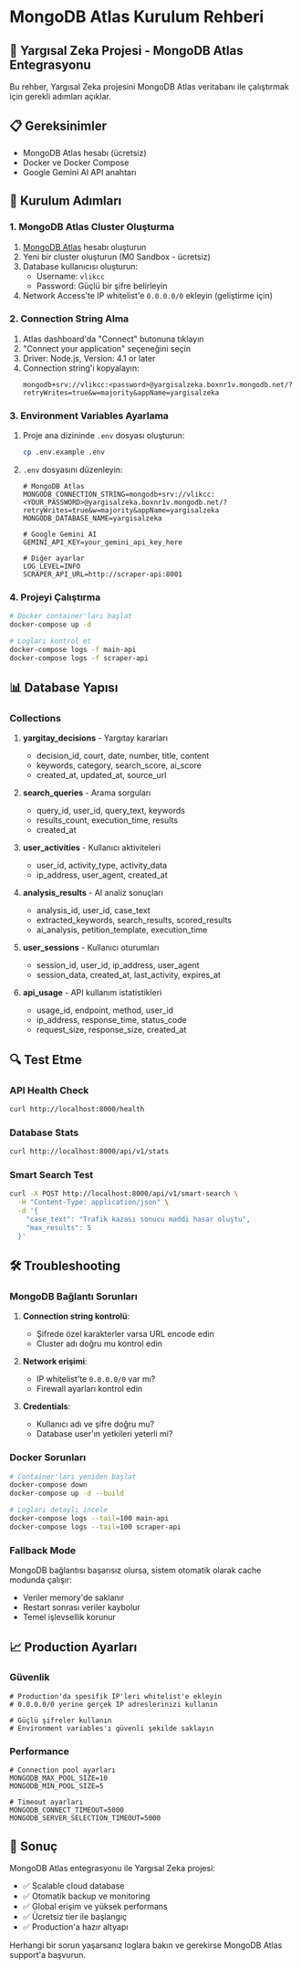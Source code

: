# MongoDB Atlas Kurulum Rehberi

## 🚀 Yargısal Zeka Projesi - MongoDB Atlas Entegrasyonu

Bu rehber, Yargısal Zeka projesini MongoDB Atlas veritabanı ile çalıştırmak için gerekli adımları açıklar.

## 📋 Gereksinimler

- MongoDB Atlas hesabı (ücretsiz)
- Docker ve Docker Compose
- Google Gemini AI API anahtarı

## 🔧 Kurulum Adımları

### 1. MongoDB Atlas Cluster Oluşturma

1. [MongoDB Atlas](https://cloud.mongodb.com/) hesabı oluşturun
2. Yeni bir cluster oluşturun (M0 Sandbox - ücretsiz)
3. Database kullanıcısı oluşturun:
   - Username: `vlikcc`
   - Password: Güçlü bir şifre belirleyin
4. Network Access'te IP whitelist'e `0.0.0.0/0` ekleyin (geliştirme için)

### 2. Connection String Alma

1. Atlas dashboard'da "Connect" butonuna tıklayın
2. "Connect your application" seçeneğini seçin
3. Driver: Node.js, Version: 4.1 or later
4. Connection string'i kopyalayın:
   ```
   mongodb+srv://vlikcc:<password>@yargisalzeka.boxnr1v.mongodb.net/?retryWrites=true&w=majority&appName=yargisalzeka
   ```

### 3. Environment Variables Ayarlama

1. Proje ana dizininde `.env` dosyası oluşturun:
   ```bash
   cp .env.example .env
   ```

2. `.env` dosyasını düzenleyin:
   ```env
   # MongoDB Atlas
   MONGODB_CONNECTION_STRING=mongodb+srv://vlikcc:<YOUR_PASSWORD>@yargisalzeka.boxnr1v.mongodb.net/?retryWrites=true&w=majority&appName=yargisalzeka
   MONGODB_DATABASE_NAME=yargisalzeka
   
   # Google Gemini AI
   GEMINI_API_KEY=your_gemini_api_key_here
   
   # Diğer ayarlar
   LOG_LEVEL=INFO
   SCRAPER_API_URL=http://scraper-api:8001
   ```

### 4. Projeyi Çalıştırma

```bash
# Docker container'ları başlat
docker-compose up -d

# Logları kontrol et
docker-compose logs -f main-api
docker-compose logs -f scraper-api
```

## 📊 Database Yapısı

### Collections

1. **yargitay_decisions** - Yargıtay kararları
   - decision_id, court, date, number, title, content
   - keywords, category, search_score, ai_score
   - created_at, updated_at, source_url

2. **search_queries** - Arama sorguları
   - query_id, user_id, query_text, keywords
   - results_count, execution_time, results
   - created_at

3. **user_activities** - Kullanıcı aktiviteleri
   - user_id, activity_type, activity_data
   - ip_address, user_agent, created_at

4. **analysis_results** - AI analiz sonuçları
   - analysis_id, user_id, case_text
   - extracted_keywords, search_results, scored_results
   - ai_analysis, petition_template, execution_time

5. **user_sessions** - Kullanıcı oturumları
   - session_id, user_id, ip_address, user_agent
   - session_data, created_at, last_activity, expires_at

6. **api_usage** - API kullanım istatistikleri
   - usage_id, endpoint, method, user_id
   - ip_address, response_time, status_code
   - request_size, response_size, created_at

## 🔍 Test Etme

### API Health Check
```bash
curl http://localhost:8000/health
```

### Database Stats
```bash
curl http://localhost:8000/api/v1/stats
```

### Smart Search Test
```bash
curl -X POST http://localhost:8000/api/v1/smart-search \
  -H "Content-Type: application/json" \
  -d '{
    "case_text": "Trafik kazası sonucu maddi hasar oluştu",
    "max_results": 5
  }'
```

## 🛠️ Troubleshooting

### MongoDB Bağlantı Sorunları

1. **Connection string kontrolü**:
   - Şifrede özel karakterler varsa URL encode edin
   - Cluster adı doğru mu kontrol edin

2. **Network erişimi**:
   - IP whitelist'te `0.0.0.0/0` var mı?
   - Firewall ayarları kontrol edin

3. **Credentials**:
   - Kullanıcı adı ve şifre doğru mu?
   - Database user'ın yetkileri yeterli mi?

### Docker Sorunları

```bash
# Container'ları yeniden başlat
docker-compose down
docker-compose up -d --build

# Logları detaylı incele
docker-compose logs --tail=100 main-api
docker-compose logs --tail=100 scraper-api
```

### Fallback Mode

MongoDB bağlantısı başarısız olursa, sistem otomatik olarak cache modunda çalışır:
- Veriler memory'de saklanır
- Restart sonrası veriler kaybolur
- Temel işlevsellik korunur

## 📈 Production Ayarları

### Güvenlik
```env
# Production'da spesifik IP'leri whitelist'e ekleyin
# 0.0.0.0/0 yerine gerçek IP adreslerinizi kullanın

# Güçlü şifreler kullanın
# Environment variables'ı güvenli şekilde saklayın
```

### Performance
```env
# Connection pool ayarları
MONGODB_MAX_POOL_SIZE=10
MONGODB_MIN_POOL_SIZE=5

# Timeout ayarları
MONGODB_CONNECT_TIMEOUT=5000
MONGODB_SERVER_SELECTION_TIMEOUT=5000
```

## 🎯 Sonuç

MongoDB Atlas entegrasyonu ile Yargısal Zeka projesi:
- ✅ Scalable cloud database
- ✅ Otomatik backup ve monitoring
- ✅ Global erişim ve yüksek performans
- ✅ Ücretsiz tier ile başlangıç
- ✅ Production'a hazır altyapı

Herhangi bir sorun yaşarsanız loglara bakın ve gerekirse MongoDB Atlas support'a başvurun.


